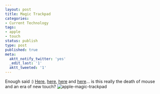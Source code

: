 ```yaml
---
layout: post
title: Magic Trackpad
categories:
- Current Technology
tags:
- apple
- touch
status: publish
type: post
published: true
meta:
  aktt_notify_twitter: 'yes'
  _edit_last: '1'
  aktt_tweeted: '1'
---
```

Enough said :) [Here](http://gizmodo.com/5481073/what-is-apples-magic-trackpad), [here](http://www.apple.com/magictrackpad/), [here](http://www.engadget.com/2010/07/27/apple-magic-trackpad-first-hands-on/) and [here](http://mashable.com/2010/07/27/apple-new-mac-pro-imac/)... is this really the death of mouse and an era of new touch? ![](/img/apple-magic-trackpad.jpg "apple-magic-trackpad")
